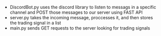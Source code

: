 - DiscordBot.py uses the discord library to listen to messags in a specific channel and POST those messages to our server using FAST API
- server.py takes the incoming message, proccesses it, and then stores the trading signal in a list
- main.py sends GET requests to the server looking for trading signals
